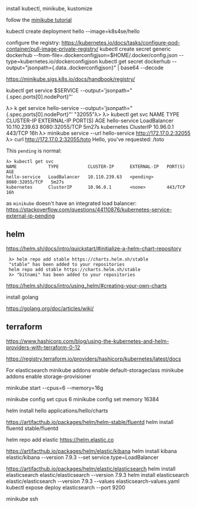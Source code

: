 

install kubectl, minikube, kustomize

follow the [minikube tutorial](https://kubernetes.io/docs/tutorials/hello-minikube/)

kubectl create deployment hello --image=k8s4se/hello


configure the registry: https://kubernetes.io/docs/tasks/configure-pod-container/pull-image-private-registry/
kubectl create secret generic dockerhub  --from-file=.dockerconfigjson=$HOME/.docker/config.json --type=kubernetes.io/dockerconfigjson
kubectl get secret dockerhub --output="jsonpath={.data.\.dockerconfigjson}" | base64 --decode

https://minikube.sigs.k8s.io/docs/handbook/registry/

kubectl get service $SERVICE --output='jsonpath="{.spec.ports[0].nodePort}"'

λ> k get service hello-service --output='jsonpath="{.spec.ports[0].nodePort}"'
"32055"λ> 
λ> kubectl get svc
NAME            TYPE           CLUSTER-IP      EXTERNAL-IP   PORT(S)          AGE
hello-service   LoadBalancer   10.110.239.63   <pending>     8080:32055/TCP   5m27s
kubernetes      ClusterIP      10.96.0.1       <none>        443/TCP          16h
λ> minikube service --url hello-service
http://172.17.0.2:32055
λ> curl http://172.17.0.2:32055/toto
Hello, you've requested: /toto


This `pending` is normal:

    λ> kubectl get svc
    NAME            TYPE           CLUSTER-IP      EXTERNAL-IP   PORT(S)          AGE
    hello-service   LoadBalancer   10.110.239.63   <pending>     8080:32055/TCP   5m27s
    kubernetes      ClusterIP      10.96.0.1       <none>        443/TCP          16h

as `minikube` doesn't have an integrated load balancer: https://stackoverflow.com/questions/44110876/kubernetes-service-external-ip-pending



## helm

https://helm.sh/docs/intro/quickstart/#initialize-a-helm-chart-repository

     λ> helm repo add stable https://charts.helm.sh/stable
     "stable" has been added to your repositories
     helm repo add stable https://charts.helm.sh/stable
     λ> "bitnami" has been added to your repositories

https://helm.sh/docs/intro/using_helm/#creating-your-own-charts


install golang

https://golang.org/doc/articles/wiki/


## terraform

https://www.hashicorp.com/blog/using-the-kubernetes-and-helm-providers-with-terraform-0-12

https://registry.terraform.io/providers/hashicorp/kubernetes/latest/docs

For elasticsearch
minikube addons enable default-storageclass
minikube addons enable storage-provisioner

minikube start --cpus=6 --memory=16g

minikube config set cpus 6 
minikube config set memory 16384


helm install hello applications/hello/charts

https://artifacthub.io/packages/helm/helm-stable/fluentd
helm install fluentd stable/fluentd

helm repo add elastic https://helm.elastic.co

https://artifacthub.io/packages/helm/elastic/kibana
helm install kibana elastic/kibana --version 7.9.3 --set service.type=LoadBalancer

https://artifacthub.io/packages/helm/elastic/elasticsearch
helm install elasticsearch elastic/elasticsearch --version 7.9.3
helm install elasticsearch elastic/elasticsearch --version 7.9.3 --values elasticsearch-values.yaml 
kubectl expose deploy elasticsearch --port 9200


minikube ssh
